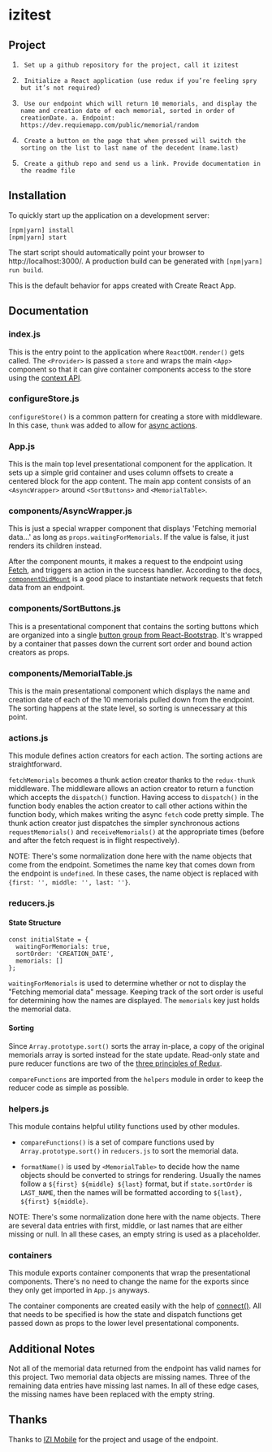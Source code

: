 # izitest

## Project

1.      Set up a github repository for the project, call it izitest
2.      Initialize a React application (use redux if you’re feeling spry but it’s not required)
3.      Use our endpoint which will return 10 memorials, and display the name and creation date of each memorial, sorted in order of creationDate. a. Endpoint: https://dev.requiemapp.com/public/memorial/random
4.      Create a button on the page that when pressed will switch the sorting on the list to last name of the decedent (name.last)
5.      Create a github repo and send us a link. Provide documentation in the readme file

## Installation

To quickly start up the application on a development server:

    [npm|yarn] install
    [npm|yarn] start

The start script should automatically point your browser to http://localhost:3000/. A production build can be generated with `[npm|yarn] run build`.

This is the default behavior for apps created with Create React App.

## Documentation

### index.js

This is the entry point to the application where `ReactDOM.render()` gets called. The `<Provider>` is passed a `store` and wraps the main `<App>` component so that it can give container components access to the store using the [context API](https://facebook.github.io/react/docs/context.html).

### configureStore.js

`configureStore()` is a common pattern for creating a store with middleware. In this case, `thunk` was added to allow for [async actions](http://redux.js.org/docs/advanced/AsyncActions.html).

### App.js

This is the main top level presentational component for the application. It sets up a simple grid container and uses column offsets to create a centered block for the app content. The main app content consists of an `<AsyncWrapper>` around `<SortButtons>` and `<MemorialTable>`.

### components/AsyncWrapper.js

This is just a special wrapper component that displays 'Fetching memorial data...' as long as `props.waitingForMemorials`. If the value is false, it just renders its children instead.

After the component mounts, it makes a request to the endpoint using [Fetch](https://github.com/github/fetch), and triggers an action in the success handler. According to the docs, [`componentDidMount`](https://facebook.github.io/react/docs/react-component.html#componentdidmount) is a good place to instantiate network requests that fetch data from an endpoint.

### components/SortButtons.js

This is a presentational component that contains the sorting buttons which are organized into a single [button group from React-Bootstrap](https://react-bootstrap.github.io/components.html#btn-groups). It's wrapped by a container that passes down the current sort order and bound action creators as props.

### components/MemorialTable.js

This is the main presentational component which displays the name and creation date of each of the 10 memorials pulled down from the endpoint. The sorting happens at the state level, so sorting is unnecessary at this point.

### actions.js

This module defines action creators for each action. The sorting actions are straightforward.

`fetchMemorials` becomes a thunk action creator thanks to the `redux-thunk` middleware. The middleware allows an action creator to return a function which accepts the `dispatch()` function. Having access to `dispatch()` in the function body enables the action creator to call other actions within the function body, which makes writing the async `fetch` code pretty simple. The thunk action creator just dispatches the simpler synchronous actions `requestMemorials()` and `receiveMemorials()` at the appropriate times (before and after the fetch request is in flight respectively).

NOTE: There's some normalization done here with the name objects that come from the endpoint. Sometimes the name key that comes down from the endpoint is `undefined`. In these cases, the name object is replaced with `{first: '', middle: '', last: ''}`.

### reducers.js

#### State Structure


    const initialState = {
      waitingForMemorials: true,
      sortOrder: 'CREATION_DATE',
      memorials: []
    };

`waitingForMemorials` is used to determine whether or not to display the "Fetching memorial data" message. Keeping track of the sort order is useful for determining how the names are displayed. The `memorials` key just holds the memorial data.

#### Sorting

Since `Array.prototype.sort()` sorts the array in-place, a copy of the original memorials array is sorted instead for the state update. Read-only state and pure reducer functions are two of the [three principles of Redux](http://redux.js.org/docs/introduction/ThreePrinciples.html).

`compareFunctions` are imported from the `helpers` module in order to keep the reducer code as simple as possible.

### helpers.js

This module contains helpful utility functions used by other modules.

* `compareFunctions()` is a set of compare functions used by `Array.prototype.sort()` in `reducers.js` to sort the memorial data.

* `formatName()` is used by `<MemorialTable>` to decide how the name objects should be converted to strings for rendering. Usually the names follow a `${first} ${middle} ${last}` format, but if `state.sortOrder` is `LAST_NAME`, then the names will be formatted according to `${last}, ${first} ${middle}`.

NOTE: There's some normalization done here with the name objects. There are several data entries with first, middle, or last names that are either missing or null. In all these cases, an empty string is used as a placeholder.

### containers

This module exports container components that wrap the presentational components. There's no need to change the name for the exports since they only get imported in `App.js` anyways.

The container components are created easily with the help of [connect()](https://github.com/reactjs/react-redux/blob/master/docs/api.md#connectmapstatetoprops-mapdispatchtoprops-mergeprops-options). All that needs to be specified is how the state and dispatch functions get passed down as props to the lower level presentational components.

## Additional Notes

Not all of the memorial data returned from the endpoint has valid names for this project. Two memorial data objects are missing names. Three of the remaining data entries have missing last names. In all of these edge cases, the missing names have been replaced with the empty string.

## Thanks
Thanks to [IZI Mobile](http://izimobile.com/) for the project and usage of the endpoint.
